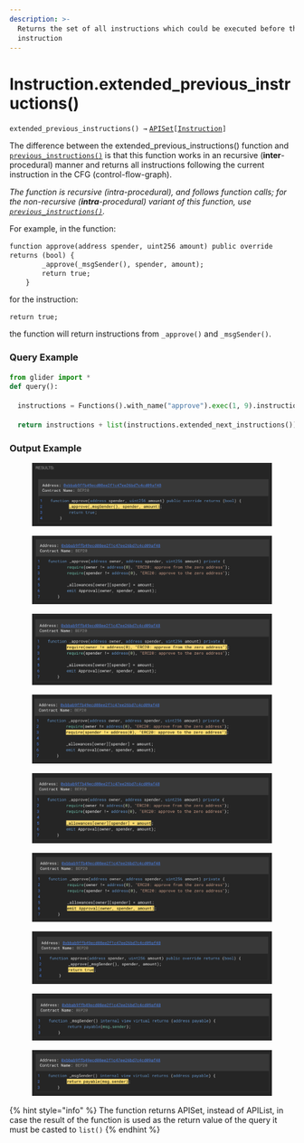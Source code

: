 ```yaml
---
description: >-
  Returns the set of all instructions which could be executed before the current
  instruction
---
```


# Instruction.extended\_previous\_instructions()

`extended_previous_instructions() →` [`APISet`](../iterables/apiset.md)`[`[`Instruction`](./)`]`

The difference between the extended\_previous\_instructions() function and [`previous_instructions()`](instruction.previous_instructions.md) is that this function works in an recursive (**inter**-procedural) manner and returns all instructions following the current instruction in the CFG (control-flow-graph).



_The function is recursive (intra-procedural), and follows function calls; for the non-recursive (**intra**-procedural) variant of this function, use_ [_`previous_instructions()`_](instruction.previous_instructions.md)_._



For example, in the function:

```solidity
function approve(address spender, uint256 amount) public override returns (bool) {
        _approve(_msgSender(), spender, amount);
        return true;
    }
```

for the instruction:

```solidity
return true;
```

the function will return instructions from `_approve()` and `_msgSender()`.

### Query Example

```python
from glider import *
def query():

  instructions = Functions().with_name("approve").exec(1, 9).instructions().exec(1,1)
  
  return instructions + list(instructions.extended_next_instructions())
```

### Output Example

<figure><img src="../../.gitbook/assets/image (2) (1) (1) (1) (1) (1) (1) (2).png" alt=""><figcaption></figcaption></figure>

<figure><img src="../../.gitbook/assets/image (3) (1) (1) (1) (1) (2).png" alt=""><figcaption></figcaption></figure>

<figure><img src="../../.gitbook/assets/image (4) (1) (1) (1) (2).png" alt=""><figcaption></figcaption></figure>

<figure><img src="../../.gitbook/assets/image (5) (1) (1) (1) (2).png" alt=""><figcaption></figcaption></figure>

<figure><img src="../../.gitbook/assets/image (6) (1) (1) (1) (2).png" alt=""><figcaption></figcaption></figure>

<figure><img src="../../.gitbook/assets/image (7) (1) (1) (1) (2).png" alt=""><figcaption></figcaption></figure>

<figure><img src="../../.gitbook/assets/image (8) (1) (1) (2).png" alt=""><figcaption></figcaption></figure>

<figure><img src="../../.gitbook/assets/image (1) (1) (1) (1) (1) (1).png" alt=""><figcaption></figcaption></figure>

<figure><img src="../../.gitbook/assets/image (2) (1) (1) (1) (1) (1).png" alt=""><figcaption></figcaption></figure>

{% hint style="info" %}
The function returns APISet, instead of APIList, in case the result of the function is used as the return value of the query it must be casted to `list()`
{% endhint %}
